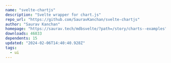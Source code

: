 ```yaml
---
name: "svelte-chartjs"
description: "Svelte wrapper for chart.js"
repo_url: "https://github.com/SauravKanchan/svelte-chartjs"
author: "Saurav Kanchan"
homepage: "https://saurav.tech/mdbsvelte/?path=/story/charts--examples"
downloads: 46833
dependents: 15
updated: "2024-02-06T14:40:40.928Z"
tags: 
  - ui
---
```

